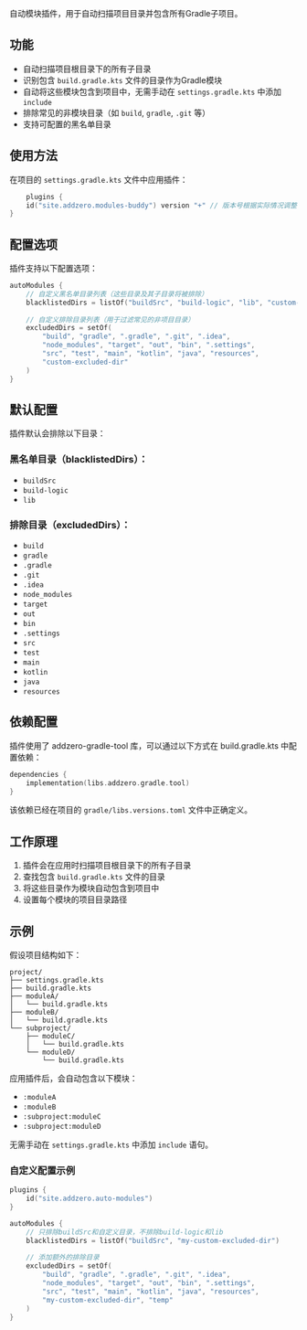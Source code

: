 
自动模块插件，用于自动扫描项目目录并包含所有Gradle子项目。

## 功能

- 自动扫描项目根目录下的所有子目录
- 识别包含 `build.gradle.kts` 文件的目录作为Gradle模块
- 自动将这些模块包含到项目中，无需手动在 `settings.gradle.kts` 中添加 `include`
- 排除常见的非模块目录（如 `build`, `gradle`, `.git` 等）
- 支持可配置的黑名单目录

## 使用方法

在项目的 `settings.gradle.kts` 文件中应用插件：

```kotlin
    plugins {
    id("site.addzero.modules-buddy") version "+" // 版本号根据实际情况调整
}

```

## 配置选项

插件支持以下配置选项：

```kotlin
autoModules {
    // 自定义黑名单目录列表（这些目录及其子目录将被排除）
    blacklistedDirs = listOf("buildSrc", "build-logic", "lib", "custom-excluded-dir")
    
    // 自定义排除目录列表（用于过滤常见的非项目目录）
    excludedDirs = setOf(
        "build", "gradle", ".gradle", ".git", ".idea",
        "node_modules", "target", "out", "bin", ".settings",
        "src", "test", "main", "kotlin", "java", "resources",
        "custom-excluded-dir"
    )
}
```

## 默认配置

插件默认会排除以下目录：

### 黑名单目录（blacklistedDirs）：
- `buildSrc`
- `build-logic`
- `lib`

### 排除目录（excludedDirs）：
- `build`
- `gradle`
- `.gradle`
- `.git`
- `.idea`
- `node_modules`
- `target`
- `out`
- `bin`
- `.settings`
- `src`
- `test`
- `main`
- `kotlin`
- `java`
- `resources`

## 依赖配置

插件使用了 addzero-gradle-tool 库，可以通过以下方式在 build.gradle.kts 中配置依赖：

```kotlin
dependencies {
    implementation(libs.addzero.gradle.tool)
}
```

该依赖已经在项目的 `gradle/libs.versions.toml` 文件中正确定义。

## 工作原理

1. 插件会在应用时扫描项目根目录下的所有子目录
2. 查找包含 `build.gradle.kts` 文件的目录
3. 将这些目录作为模块自动包含到项目中
4. 设置每个模块的项目目录路径

## 示例

假设项目结构如下：
```
project/
├── settings.gradle.kts
├── build.gradle.kts
├── moduleA/
│   └── build.gradle.kts
├── moduleB/
│   └── build.gradle.kts
└── subproject/
    ├── moduleC/
    │   └── build.gradle.kts
    └── moduleD/
        └── build.gradle.kts
```

应用插件后，会自动包含以下模块：
- `:moduleA`
- `:moduleB`
- `:subproject:moduleC`
- `:subproject:moduleD`

无需手动在 `settings.gradle.kts` 中添加 `include` 语句。

### 自定义配置示例

```kotlin
plugins {
    id("site.addzero.auto-modules")
}

autoModules {
    // 只排除buildSrc和自定义目录，不排除build-logic和lib
    blacklistedDirs = listOf("buildSrc", "my-custom-excluded-dir")
    
    // 添加额外的排除目录
    excludedDirs = setOf(
        "build", "gradle", ".gradle", ".git", ".idea",
        "node_modules", "target", "out", "bin", ".settings",
        "src", "test", "main", "kotlin", "java", "resources",
        "my-custom-excluded-dir", "temp"
    )
}
```
